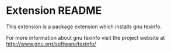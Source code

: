 # Extension README

This extension is a package extension which installs gnu texinfo.

For more information about gnu texinfo visit the project website at
http://www.gnu.org/software/texinfo/

